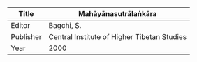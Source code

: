 |Title | Mahāyānasutrālaṅkāra 
| --- | --- 
|Editor | Bagchi, S.
|Publisher | Central Institute of Higher Tibetan Studies
|Year | 2000